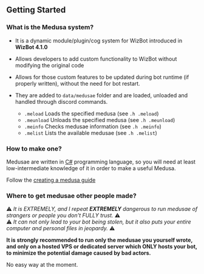 ﻿## Getting Started

### What is the Medusa system?

- It is a dynamic module/plugin/cog system for WizBot introduced in **WizBot 4.1.0**

- Allows developers to add custom functionality to WizBot without modifying the original code

- Allows for those custom features to be updated during bot runtime (if properly written), without the need for bot restart.

- They are added to `data/medusae` folder and are loaded, unloaded and handled through discord commands.
    - `.meload` Loads the specified medusa (see `.h .meload`)
    - `.meunload` Unloads the specified medusa (see `.h .meunload`)
    - `.meinfo` Checks medusae information (see `.h .meinfo`)
    - `.melist` Lists the available medusae (see `.h .melist`)

### How to make one?

Medusae are written in [C#](https://docs.microsoft.com/en-us/dotnet/csharp/tour-of-csharp/) programming language, so you will need at least low-intermediate knowledge of it in order to make a useful Medusa.

Follow the [creating a medusa guide](creating-a-medusa.md)

### Where to get medusae other people made?

⚠ *It is EXTREMELY, and I repeat **EXTREMELY** dangerous to run medusae of strangers or people you don't FULLY trust.* ⚠  
⚠ *It can not only lead to your bot being stolen, but it also puts your entire computer and personal files in jeopardy.* ⚠

**It is strongly recommended to run only the medusae you yourself wrote, and only on a hosted VPS or dedicated server which ONLY hosts your bot, to minimize the potential damage caused by bad actors.**

No easy way at the moment.

